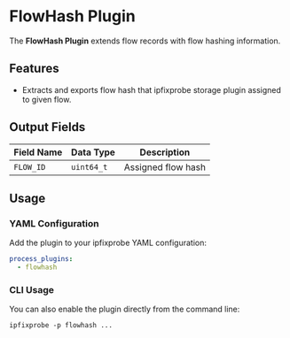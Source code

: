 # FlowHash Plugin

The **FlowHash Plugin** extends flow records with flow hashing information.

## Features

- Extracts and exports flow hash that ipfixprobe storage plugin assigned to given flow.

## Output Fields

| Field Name | Data Type  | Description        |
| ---------- | ---------- | ------------------ |
| `FLOW_ID`  | `uint64_t` | Assigned flow hash |

## Usage

### YAML Configuration

Add the plugin to your ipfixprobe YAML configuration:

```yaml
process_plugins:
  - flowhash
```

### CLI Usage

You can also enable the plugin directly from the command line:

`ipfixprobe -p flowhash ...`

